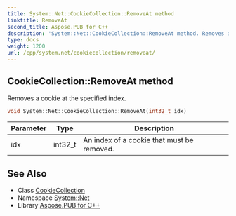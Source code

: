 ```yaml
---
title: System::Net::CookieCollection::RemoveAt method
linktitle: RemoveAt
second_title: Aspose.PUB for C++
description: 'System::Net::CookieCollection::RemoveAt method. Removes a cookie at the specified index in C++.'
type: docs
weight: 1200
url: /cpp/system.net/cookiecollection/removeat/
---
```

## CookieCollection::RemoveAt method


Removes a cookie at the specified index.

```cpp
void System::Net::CookieCollection::RemoveAt(int32_t idx)
```


| Parameter | Type | Description |
| --- | --- | --- |
| idx | int32_t | An index of a cookie that must be removed. |

## See Also

* Class [CookieCollection](../)
* Namespace [System::Net](../../)
* Library [Aspose.PUB for C++](../../../)
